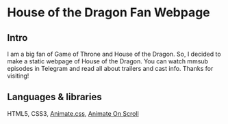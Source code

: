 # House of the Dragon Fan Webpage

## Intro
I am a big fan of Game of Throne and House of the Dragon. So, I decided to make a static webpage of House of the Dragon. You can watch mmsub episodes in Telegram and read all about trailers and cast info. Thanks for visiting!

## Languages & libraries
HTML5, CSS3, [Animate.css](https://animate.style/), [Animate On Scroll](https://michalsnik.github.io/aos/)